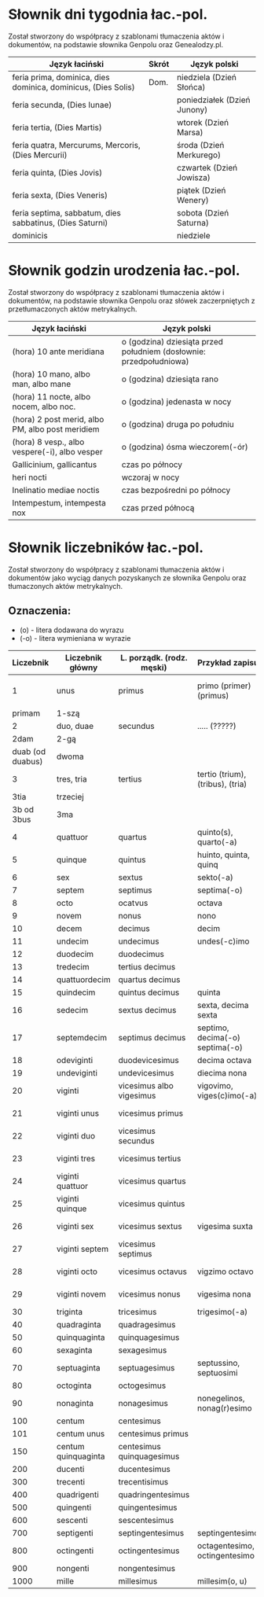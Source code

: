 # Słownik dni tygodnia łac.-pol.

Został stworzony do współpracy z szablonami tłumaczenia aktów i dokumentów, na podstawie słownika Genpolu oraz Genealodzy.pl.

| Język łaciński | Skrót | Język polski |
|---|---|---|
| feria prima, dominica, dies dominica, dominicus, (Dies Solis) | Dom. | niedziela (Dzień Słońca) |
| feria secunda, (Dies Iunae) |  | poniedziałek (Dzień Junony) |
| feria tertia, (Dies Martis) |  | wtorek (Dzień Marsa) |
| feria quatra, Mercurums, Mercoris, (Dies Mercurii) |  | środa (Dzień Merkurego) |
| feria quinta, (Dies Jovis) |  | czwartek (Dzień Jowisza) |
| feria sexta, (Dies Veneris) |  | piątek (Dzień Wenery) |
| feria septima, sabbatum, dies sabbatinus, (Dies Saturni) |  | sobota (Dzień Saturna) |
| dominicis |  | niedziele

# Słownik godzin urodzenia łac.-pol.

Został stworzony do współpracy z szablonami tłumaczenia aktów i dokumentów, na podstawie słownika Genpolu oraz słówek zaczerpniętych z przetłumaczonych aktów metrykalnych.

Język łaciński | | Język polski |
|---|---|---|
| (hora) 10 ante meridiana | | o (godzina) dziesiąta przed południem (dosłownie: przedpołudniowa) |
| (hora) 10 mano, albo man, albo mane | | o (godzina) dziesiąta rano |
| (hora) 11 nocte, albo nocem, albo noc. | | o (godzina) jedenasta w nocy |
| (hora) 2 post merid, albo PM, albo post meridiem | | o (godzina) druga po południu |
| (hora) 8 vesp., albo vespere(-i), albo vesper | | o (godzina) ósma wieczorem(-ór) |
| Gallicinium, gallicantus | | czas po północy |
| heri nocti | | wczoraj w nocy |
| Inelinatio mediae noctis | | czas bezpośredni po północy |
| Intempestum, intempesta nox | | czas przed północą |

# Słownik liczebników łac.-pol.

Został stworzony do współpracy z szablonami tłumaczenia aktów i dokumentów jako wyciąg danych pozyskanych ze słownika Genpolu oraz tłumaczonych aktów metrykalnych.

## Oznaczenia:
+ (o) - litera dodawana do wyrazu
+ (-o) - litera wymieniana w wyrazie

| Liczebnik | Liczebnik główny | L. porządk. (rodz. męski) | Przykład zapisu | Język polski |
|---|---|---|---|---|
| 1 | unus | primus | primo (primer) (primus) | pierwszego, (pierwsze), (pierwsze) |
| primam | 1-szą |
| 2 | duo, duae | secundus | ..... (?????) | drugiego (drugie) |
| 2dam | 2-gą |
| duab (od duabus) | dwoma |
| 3 | tres, tria | tertius | tertio (trium), (tribus), (tria) | trzeciego (trzech) (trzy, trzema) |
| 3tia | trzeciej |
| 3b od 3bus | 3ma |
| 4 | quattuor | quartus | quinto(s), quarto(-a) | czwartego |
| 5 | quinque | quintus | huinto, quinta, quinq | piątego |
| 6 | sex | sextus | sekto(-a) | szóstego |
| 7 | septem | septimus | septima(-o) | siódmego |
| 8 | octo | ocatvus | octava | ósmego |
| 9 | novem | nonus | nono | dziewiątego |
| 10 | decem | decimus | decim | dziesiątego |
| 11 | undecim | undecimus | undes(-c)imo | jedenastego |
| 12 | duodecim | duodecimus |  | dwunastego |
| 13 | tredecim | tertius decimus |  | trzynastego |
| 14 | quattuordecim | quartus decimus |  | czternastego |
| 15 | quindecim | quintus decimus | quinta | pietnastego |
| 16 | sedecim | sextus decimus | sexta, decima sexta | szesnastego |
| 17 | septemdecim | septimus decimus | septimo, decima(-o) septima(-o) | siedemnastego |
| 18 | odeviginti | duodevicesimus | decima octava | osiemnastego |
| 19 | undeviginti | undevicesimus | diecima nona | dziewiętnastego |
| 20 | viginti | vicesimus albo vigesimus | vigovimo, viges(c)imo(-a) | dwudziestego |
| 21 | viginti unus | vicesimus primus |  | dwudziestego pierwszego |
| 22 | viginti duo | vicesimus secundus |  | dwudziestego drugiego |
| 23 | viginti tres | vicesimus tertius |  | dwudziestego trzeciego |
| 24 | viginti quattuor | vicesimus quartus |  | dwudziestego czwartego |
| 25 | viginti quinque | vicesimus quintus |  | dwudziestego piątego |
| 26 | viginti sex | vicesimus sextus | vigesima suxta | dwudziestego szóstego |
| 27 | viginti septem | vicesimus septimus |  | dwudziestego siódmego |
| 28 | viginti octo | vicesimus octavus | vigzimo octavo | dwudziestego ósmego |
| 29 | viginti novem | vicesimus nonus | vigesima nona | dwudziestego dziewiątego |
| 30 | triginta | tricesimus | trigesimo(-a) | trzydziestego |
| 40 | quadraginta | quadragesimus |  | czterdziestego |
| 50 | quinquaginta | quinquagesimus |  | pięćdziesiątego |
| 60 | sexaginta | sexagesimus |  | sześćdziesiątego |
| 70 | septuaginta | septuagesimus | septussino, septuosimi | siedemdziesiątego |
| 80 | octoginta | octogesimus |  | osiemdziesiątego |
| 90 | nonaginta | nonagesimus | nonegelinos, nonag(r)esimo | dziewięćdziesiątego |
| 100 | centum | centesimus |  | setnego |
| 101 | centum unus | centesimus primus |  | setnego pierwszego |
| 150 | centum quinquaginta | centesimus quinquagesimus |  | setnego pięćdziesiątnego |
| 200 | ducenti | ducentesimus |  | dwusetnego |
| 300 | trecenti | trecentisimus |  | trzysetnego |
| 400 | quadrigenti | quadringentesimus |  | czterysetnego |
| 500 | quingenti | quingentesimus |  | pięćsetnego |
| 600 | sescenti | sescentesimus |  | sześćsetnego |
| 700 | septigenti | septingentesimus | septingentesimo | siedemsetnego |
| 800 | octingenti | octingentesimus | octagentesimo, octingentesimo | osiemsetnego |
| 900 | nongenti | nongentesimus |  | dziewięćsetnego |
| 1000 | mille | millesimus | millesim(o, u) | tysiąc